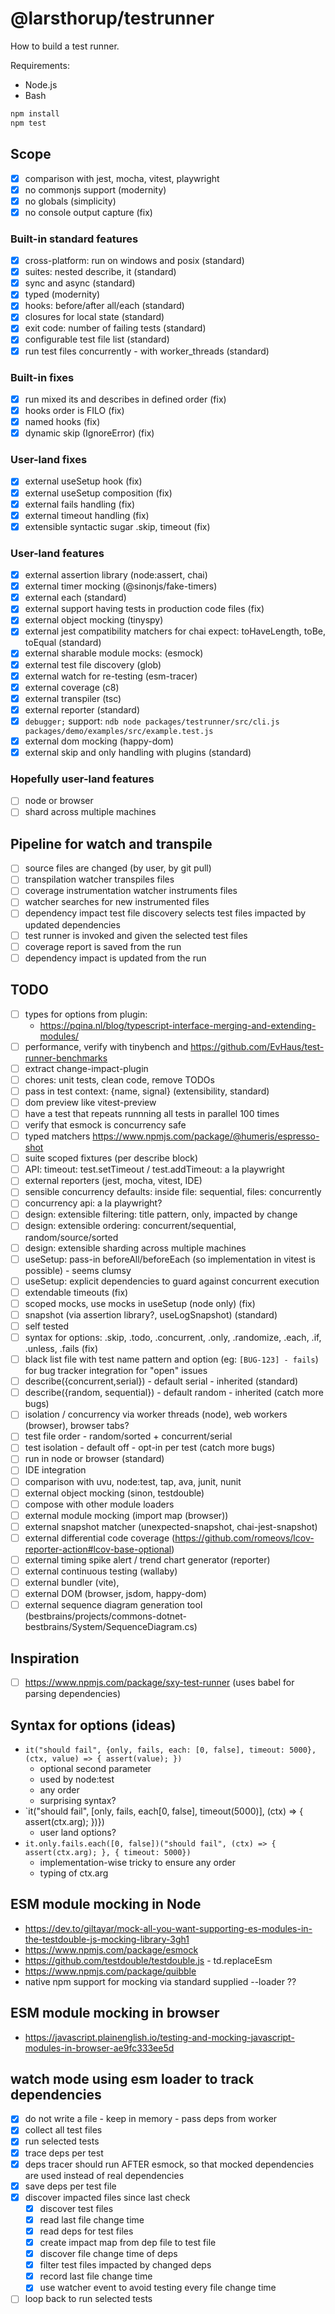 # @larsthorup/testrunner

How to build a test runner.

Requirements:

- Node.js
- Bash

```bash
npm install
npm test
```

## Scope

- [x] comparison with jest, mocha, vitest, playwright
- [x] no commonjs support (modernity)
- [x] no globals (simplicity)
- [x] no console output capture (fix)

### Built-in standard features

- [x] cross-platform: run on windows and posix (standard)
- [x] suites: nested describe, it (standard)
- [x] sync and async (standard)
- [x] typed (modernity)
- [x] hooks: before/after all/each (standard)
- [x] closures for local state (standard)
- [x] exit code: number of failing tests (standard)
- [x] configurable test file list (standard)
- [x] run test files concurrently - with worker_threads (standard)

### Built-in fixes

- [x] run mixed its and describes in defined order (fix)
- [x] hooks order is FILO (fix)
- [x] named hooks (fix)
- [x] dynamic skip (IgnoreError) (fix)

### User-land fixes

- [x] external useSetup hook (fix)
- [x] external useSetup composition (fix)
- [x] external fails handling (fix)
- [x] external timeout handling (fix)
- [x] extensible syntactic sugar .skip, timeout (fix)

### User-land features

- [x] external assertion library (node:assert, chai)
- [x] external timer mocking (@sinonjs/fake-timers)
- [x] external each (standard)
- [x] external support having tests in production code files (fix)
- [x] external object mocking (tinyspy)
- [x] external jest compatibility matchers for chai expect: toHaveLength, toBe, toEqual (standard)
- [x] external sharable module mocks: (esmock)
- [x] external test file discovery (glob)
- [x] external watch for re-testing (esm-tracer)
- [x] external coverage (c8)
- [x] external transpiler (tsc)
- [x] external reporter (standard)
- [x] `debugger;` support: `ndb node packages/testrunner/src/cli.js packages/demo/examples/src/example.test.js`
- [x] external dom mocking (happy-dom)
- [x] external skip and only handling with plugins (standard)

### Hopefully user-land features

- [ ] node or browser
- [ ] shard across multiple machines

## Pipeline for watch and transpile

- [ ] source files are changed (by user, by git pull)
- [ ] transpilation watcher transpiles files
- [ ] coverage instrumentation watcher instruments files
- [ ] watcher searches for new instrumented files
- [ ] dependency impact test file discovery selects test files impacted by updated dependencies
- [ ] test runner is invoked and given the selected test files
- [ ] coverage report is saved from the run
- [ ] dependency impact is updated from the run

## TODO

- [ ] types for options from plugin:
  - https://pqina.nl/blog/typescript-interface-merging-and-extending-modules/
- [ ] performance, verify with tinybench and https://github.com/EvHaus/test-runner-benchmarks
- [ ] extract change-impact-plugin
- [ ] chores: unit tests, clean code, remove TODOs
- [ ] pass in test context: {name, signal} (extensibility, standard)
- [ ] dom preview like vitest-preview
- [ ] have a test that repeats runnning all tests in parallel 100 times
- [ ] verify that esmock is concurrency safe
- [ ] typed matchers https://www.npmjs.com/package/@humeris/espresso-shot
- [ ] suite scoped fixtures (per describe block)
- [ ] API: timeout: test.setTimeout / test.addTimeout: a la playwright
- [ ] external reporters (jest, mocha, vitest, IDE)
- [ ] sensible concurrency defaults: inside file: sequential, files: concurrently
- [ ] concurrency api: a la playwright?
- [ ] design: extensible filtering: title pattern, only, impacted by change
- [ ] design: extensible ordering: concurrent/sequential, random/source/sorted
- [ ] design: extensible sharding across multiple machines
- [ ] useSetup: pass-in beforeAll/beforeEach (so implementation in vitest is possible) - seems clumsy
- [ ] useSetup: explicit dependencies to guard against concurrent execution
- [ ] extendable timeouts (fix)
- [ ] scoped mocks, use mocks in useSetup (node only) (fix)
- [ ] snapshot (via assertion library?, useLogSnapshot) (standard)
- [ ] self tested
- [ ] syntax for options: .skip, .todo, .concurrent, .only, .randomize, .each, .if, .unless, .fails (fix)
- [ ] black list file with test name pattern and option (eg: `[BUG-123] - fails`) for bug tracker integration for "open" issues
- [ ] describe({concurrent,serial}) - default serial - inherited (standard)
- [ ] describe({random, sequential}) - default random - inherited (catch more bugs)
- [ ] isolation / concurrency via worker threads (node), web workers (browser), browser tabs?
- [ ] test file order - random/sorted + concurrent/serial
- [ ] test isolation - default off - opt-in per test (catch more bugs)
- [ ] run in node or browser (standard)
- [ ] IDE integration
- [ ] comparison with uvu, node:test, tap, ava, junit, nunit
- [ ] external object mocking (sinon, testdouble)
- [ ] compose with other module loaders
- [ ] external module mocking (import map (browser))
- [ ] external snapshot matcher (unexpected-snapshot, chai-jest-snapshot)
- [ ] external differential code coverage (https://github.com/romeovs/lcov-reporter-action#lcov-base-optional)
- [ ] external timing spike alert / trend chart generator (reporter)
- [ ] external continuous testing (wallaby)
- [ ] external bundler (vite),
- [ ] external DOM (browser, jsdom, happy-dom)
- [ ] external sequence diagram generation tool (bestbrains/projects/commons-dotnet-bestbrains/System/SequenceDiagram.cs)

## Inspiration

- [ ] https://www.npmjs.com/package/sxy-test-runner (uses babel for parsing dependencies)

## Syntax for options (ideas)

- `it("should fail", {only, fails, each: [0, false], timeout: 5000}, (ctx, value) => { assert(value); })`
  - optional second parameter
  - used by node:test
  - any order
  - surprising syntax?
- `it("should fail", [only, fails, each[0, false], timeout(5000)], (ctx) => { assert(ctx.arg); })})
  - user land options?
- `it.only.fails.each([0, false])("should fail", (ctx) => { assert(ctx.arg); }, { timeout: 5000})`
  - implementation-wise tricky to ensure any order
  - typing of ctx.arg

## ESM module mocking in Node

- https://dev.to/giltayar/mock-all-you-want-supporting-es-modules-in-the-testdouble-js-mocking-library-3gh1
- https://www.npmjs.com/package/esmock
- https://github.com/testdouble/testdouble.js - td.replaceEsm
- https://www.npmjs.com/package/quibble
- native npm support for mocking via standard supplied --loader ??

## ESM module mocking in browser

- https://javascript.plainenglish.io/testing-and-mocking-javascript-modules-in-browser-ae9fc333ee5d

## watch mode using esm loader to track dependencies

- [x] do not write a file - keep in memory - pass deps from worker
- [x] collect all test files
- [x] run selected tests
- [x] trace deps per test
- [x] deps tracer should run AFTER esmock, so that mocked dependencies are used instead of real dependencies
- [x] save deps per test file
- [x] discover impacted files since last check
  - [x] discover test files
  - [x] read last file change time
  - [x] read deps for test files
  - [x] create impact map from dep file to test file
  - [x] discover file change time of deps
  - [x] filter test files impacted by changed deps
  - [x] record last file change time
  - [x] use watcher event to avoid testing every file change time
- [ ] loop back to run selected tests
